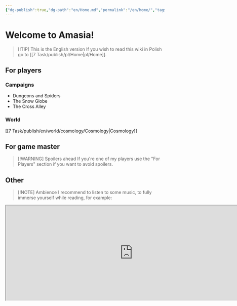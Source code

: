```yaml
---
{"dg-publish":true,"dg-path":"en/Home.md","permalink":"/en/home/","tags":["gardenEntry"],"created":"2025-02-11T14:57:13.890+01:00","updated":"2025-02-11T16:36:48.768+01:00"}
---
```



# Welcome to Amasia!
> [!TIP] This is the English version
> If you wish to read this wiki in Polish go to [[7 Task/publish/pl/Home\|pl/Home]].

## For players
### Campaigns
- Dungeons and Spiders 
- The Snow Globe
- The Cross Alley

### World
[[7 Task/publish/en/world/cosmology/Cosmology\|Cosmology]]

## For game master
> [!WARNING] Spoilers ahead
> If you're one of my players use the "For Players" section if you want to avoid spoilers.

## Other
> [!NOTE] Ambience
> I recommend to listen to some music, to fully immerse yourself while reading, for example: 
<iframe src="https://embed.tidal.com/albums/52661671" width="800" height="300" allow="encrypted-media" sandbox="allow-same-origin allow-scripts allow-forms allow-popups" title="TIDAL Embed Player" />
